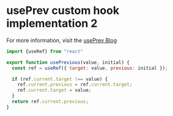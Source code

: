 # usePrev custom hook implementation 2

For more information, visit the [usePrev Blog](https://giacomocerquone.com/blog/life-death-useprevious-hook/)



```javascript
import {useRef} from "react"

export function usePrevious(value, initial) {
  const ref = useRef({ target: value, previous: initial });

  if (ref.current.target !== value) {
    ref.current.previous = ref.current.target;
    ref.current.target = value;
  }
  return ref.current.previous;
}
```